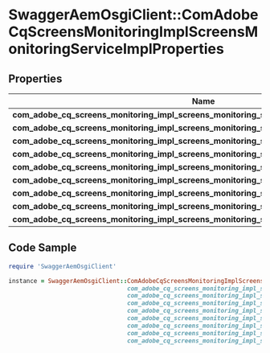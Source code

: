 # SwaggerAemOsgiClient::ComAdobeCqScreensMonitoringImplScreensMonitoringServiceImplProperties

## Properties

Name | Type | Description | Notes
------------ | ------------- | ------------- | -------------
**com_adobe_cq_screens_monitoring_impl_screens_monitoring_service_impl_project_path** | [**ConfigNodePropertyArray**](ConfigNodePropertyArray.md) |  | [optional] 
**com_adobe_cq_screens_monitoring_impl_screens_monitoring_service_impl_schedule_frequency** | [**ConfigNodePropertyString**](ConfigNodePropertyString.md) |  | [optional] 
**com_adobe_cq_screens_monitoring_impl_screens_monitoring_service_impl_ping_timeout** | [**ConfigNodePropertyInteger**](ConfigNodePropertyInteger.md) |  | [optional] 
**com_adobe_cq_screens_monitoring_impl_screens_monitoring_service_impl_recipients** | [**ConfigNodePropertyString**](ConfigNodePropertyString.md) |  | [optional] 
**com_adobe_cq_screens_monitoring_impl_screens_monitoring_service_impl_smtpserver** | [**ConfigNodePropertyString**](ConfigNodePropertyString.md) |  | [optional] 
**com_adobe_cq_screens_monitoring_impl_screens_monitoring_service_impl_smtpport** | [**ConfigNodePropertyInteger**](ConfigNodePropertyInteger.md) |  | [optional] 
**com_adobe_cq_screens_monitoring_impl_screens_monitoring_service_impl_usetls** | [**ConfigNodePropertyBoolean**](ConfigNodePropertyBoolean.md) |  | [optional] 
**com_adobe_cq_screens_monitoring_impl_screens_monitoring_service_impl_username** | [**ConfigNodePropertyString**](ConfigNodePropertyString.md) |  | [optional] 
**com_adobe_cq_screens_monitoring_impl_screens_monitoring_service_impl_password** | [**ConfigNodePropertyString**](ConfigNodePropertyString.md) |  | [optional] 

## Code Sample

```ruby
require 'SwaggerAemOsgiClient'

instance = SwaggerAemOsgiClient::ComAdobeCqScreensMonitoringImplScreensMonitoringServiceImplProperties.new(com_adobe_cq_screens_monitoring_impl_screens_monitoring_service_impl_project_path: null,
                                 com_adobe_cq_screens_monitoring_impl_screens_monitoring_service_impl_schedule_frequency: null,
                                 com_adobe_cq_screens_monitoring_impl_screens_monitoring_service_impl_ping_timeout: null,
                                 com_adobe_cq_screens_monitoring_impl_screens_monitoring_service_impl_recipients: null,
                                 com_adobe_cq_screens_monitoring_impl_screens_monitoring_service_impl_smtpserver: null,
                                 com_adobe_cq_screens_monitoring_impl_screens_monitoring_service_impl_smtpport: null,
                                 com_adobe_cq_screens_monitoring_impl_screens_monitoring_service_impl_usetls: null,
                                 com_adobe_cq_screens_monitoring_impl_screens_monitoring_service_impl_username: null,
                                 com_adobe_cq_screens_monitoring_impl_screens_monitoring_service_impl_password: null)
```


